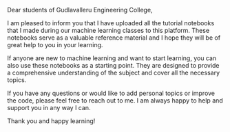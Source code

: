 Dear students of Gudlavalleru Engineering College,

I am pleased to inform you that I have uploaded all the tutorial notebooks that I made during our machine learning classes to this platform. These notebooks serve as a valuable reference material and I hope they will be of great help to you in your learning.

If anyone are new to machine learning and want to start learning, you can also use these notebooks as a starting point. They are designed to provide a comprehensive understanding of the subject and cover all the necessary topics.

If you have any questions or would like to add personal topics or improve the code, please feel free to reach out to me. I am always happy to help and support you in any way I can.

Thank you and happy learning!

